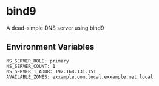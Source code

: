 # bind9
A dead-simple DNS server using bind9

## Environment Variables

```env
NS_SERVER_ROLE: primary
NS_SERVER_COUNT: 1
NS_SERVER_1_ADDR: 192.168.131.151
AVAILABLE_ZONES: exxample.com.local,exxample.net.local
```
